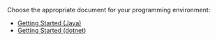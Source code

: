 Choose the appropriate document for your programming environment:

- [Getting Started (Java)](https://github.com/drewnoakes/metadata-extractor/wiki/Getting-Started-(Java))
- [Getting Started (dotnet)](https://github.com/drewnoakes/metadata-extractor/wiki/Getting-Started-(dotnet))
